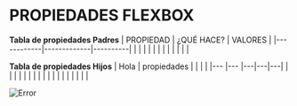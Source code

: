 # **PROPIEDADES FLEXBOX**


**Tabla de propiedades Padres**
| PROPIEDAD  |  ¿QUÉ HACE? | VALORES  |
|------------|-------------|----------|
|            |             |          |
|            |             |          |
|            |             |          |

**Tabla de propiedades Hijos**
| Hola  |  propiedades |   |   |   |
|---    |---           |---|---|---|
|       |              |   |   |   |
|       |              |   |   |   |
|       |              |   |   |   |

![Error](https://s3-us-west-2.amazonaws.com/devcodepro/media/tutorials/modelo-caja-css-t1.jpg)